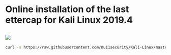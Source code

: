 # Online installation of the last ettercap for Kali Linux 2019.4

[![](https://github.com/nu11secur1ty/Kali-Linux/blob/master/ettercap/logo/ettercap.png)](https://www.ettercap-project.org/)
----------------------------------------------------------------------------------------------------------------------------
```bash
curl -s https://raw.githubusercontent.com/nu11secur1ty/Kali-Linux/master/ettercap/installer.sh | bash
```
